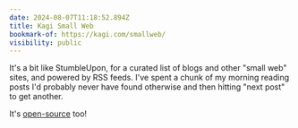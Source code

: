 ```yaml
---
date: 2024-08-07T11:18:52.894Z
title: Kagi Small Web
bookmark-of: https://kagi.com/smallweb/
visibility: public
---
```


It's a bit like StumbleUpon, for a curated list of blogs and other "small web" sites, and powered by RSS feeds. I've spent a chunk of my morning reading posts I'd probably never have found otherwise and then hitting "next post" to get another.

It's [open-source](https://github.com/kagisearch/smallweb) too!
